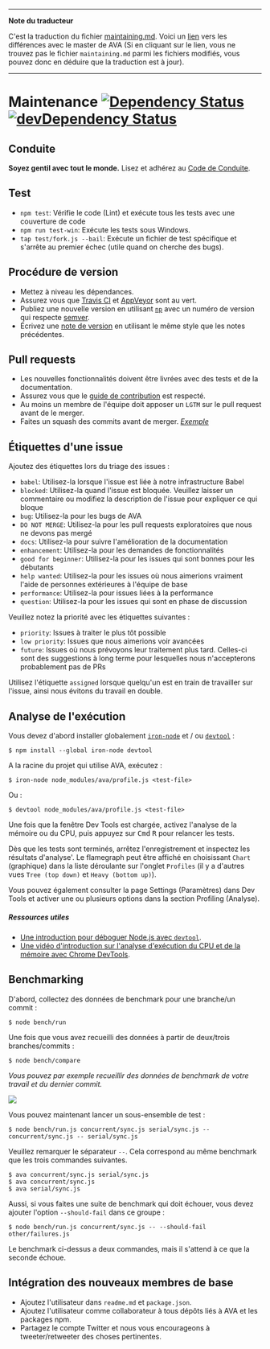 ___
**Note du traducteur**

C'est la traduction du fichier [maintaining.md](https://github.com/avajs/ava/blob/master/maintaining.md). Voici un [lien](https://github.com/avajs/ava/compare/0069a7ef4797a88149031124e7eade090a18ad4a...master#diff-af20adbc8ab4842b04d1f5c7df6f563a) vers les différences avec le master de AVA (Si en cliquant sur le lien, vous ne trouvez pas le fichier `maintaining.md` parmi les fichiers modifiés, vous pouvez donc en déduire que la traduction est à jour).
___
# Maintenance [![Dependency Status](https://david-dm.org/avajs/ava.svg)](https://david-dm.org/avajs/ava) [![devDependency Status](https://david-dm.org/avajs/ava/dev-status.svg)](https://david-dm.org/avajs/ava#info=devDependencies)


## Conduite

**Soyez gentil avec tout le monde.**
Lisez et adhérez au [Code de Conduite](code-of-conduct.md).


## Test

 - `npm test`: Vérifie le code (Lint) et exécute tous les tests avec une couverture de code
 - `npm run test-win`: Exécute les tests sous Windows.
 - `tap test/fork.js --bail`: Exécute un fichier de test spécifique et s'arrête au premier échec (utile quand on cherche des bugs).


## Procédure de version

- Mettez à niveau les dépendances.
- Assurez vous que [Travis CI](https://travis-ci.org/avajs/ava) et [AppVeyor](https://ci.appveyor.com/project/avajs/ava/branch/master) sont au vert.
- Publiez une nouvelle version en utilisant [`np`](https://github.com/sindresorhus/np) avec un numéro de version qui respecte [semver](http://semver.org).
- Écrivez une [note de version](https://github.com/avajs/ava/releases/new) en utilisant le même style que les notes précédentes.


## Pull requests

- Les nouvelles fonctionnalités doivent être livrées avec des tests et de la documentation.
- Assurez vous que le [guide de contribution](contributing.md) est respecté.
- Au moins un membre de l'équipe doit apposer un `LGTM` sur le pull request avant de le merger.
- Faites un squash des commits avant de merger. *[Exemple](https://github.com/avajs/ava/commit/0675d3444da6958b54c7e5eada91034e516bc97c)*


## Étiquettes d'une issue

Ajoutez des étiquettes lors du triage des issues :

* `babel`: Utilisez-la lorsque l'issue est liée à notre infrastructure Babel
* `blocked`: Utilisez-la quand l'issue est bloquée. Veuillez laisser un commentaire ou modifiez la description de l'issue pour expliquer ce qui bloque
* `bug`: Utilisez-la pour les bugs de AVA
* `DO NOT MERGE`: Utilisez-la pour les pull requests exploratoires que nous ne devons pas mergé
* `docs`: Utilisez-la pour suivre l'amélioration de la documentation
* `enhancement`: Utilisez-la pour les demandes de fonctionnalités
* `good for beginner`: Utilisez-la pour les issues qui sont bonnes pour les débutants
* `help wanted`: Utilisez-la pour les issues où nous aimerions vraiment l'aide de personnes extérieures à l'équipe de base
* `performance`: Utilisez-la pour issues liées à la performance
* `question`: Utilisez-la pour les issues qui sont en phase de discussion

Veuillez notez la priorité avec les étiquettes suivantes :

* `priority`: Issues à traiter le plus tôt possible
* `low priority`: Issues que nous aimerions voir avancées
* `future`: Issues où nous prévoyons leur traitement plus tard. Celles-ci sont des suggestions à long terme pour lesquelles nous n'accepterons probablement pas de PRs

Utilisez l'étiquette `assigned` lorsque quelqu'un est en train de travailler sur l'issue, ainsi nous évitons du travail en double.

## Analyse de l'exécution

Vous devez d'abord installer globalement [`iron-node`](https://github.com/s-a/iron-node) et / ou [`devtool`](https://github.com/Jam3/devtool) :

```
$ npm install --global iron-node devtool
```

A la racine du projet qui utilise AVA, exécutez :

```
$ iron-node node_modules/ava/profile.js <test-file>
```

Ou :

```
$ devtool node_modules/ava/profile.js <test-file>
```

Une fois que la fenêtre Dev Tools est chargée, activez l'analyse de la mémoire ou du CPU, puis appuyez sur <kbd>Cmd</kbd> <kbd>R</kbd> pour relancer les tests.

Dès que les tests sont terminés, arrêtez l'enregistrement et inspectez les résultats d'analyse'. Le flamegraph peut être affiché en choisissant `Chart` (graphique) dans la liste déroulante sur l'onglet `Profiles` (il y a d'autres vues `Tree (top down)` et `Heavy (bottom up)`).

Vous pouvez également consulter la page Settings (Paramètres) dans Dev Tools et activer une ou plusieurs options dans la section Profiling (Analyse).

##### Ressources utiles

 - [Une introduction pour déboguer Node.js avec `devtool`](http://mattdesl.svbtle.com/debugging-nodejs-in-chrome-devtools).
 - [Une vidéo d'introduction sur l'analyse d'exécution du CPU et de la mémoire avec Chrome DevTools](https://www.youtube.com/watch?v=KKwmdTByxLk).


## Benchmarking

D'abord, collectez des données de benchmark pour une branche/un commit :

```
$ node bench/run
```

Une fois que vous avez recueilli des données à partir de deux/trois branches/commits :

```
$ node bench/compare
```

*Vous pouvez par exemple recueillir des données de benchmark de votre travail et du dernier commit.*

![](https://cloud.githubusercontent.com/assets/4082216/12700805/bf18f730-c7bf-11e5-8a4f-fec0993c053f.png)

Vous pouvez maintenant lancer un sous-ensemble de test :

```
$ node bench/run.js concurrent/sync.js serial/sync.js -- concurrent/sync.js -- serial/sync.js
```

Veuillez remarquer le séparateur `--`. Cela correspond au même benchmark que les trois commandes suivantes.

```
$ ava concurrent/sync.js serial/sync.js
$ ava concurrent/sync.js
$ ava serial/sync.js
```

Aussi, si vous faites une suite de benchmark qui doit échouer, vous devez ajouter l'option `--should-fail` dans ce groupe :

```
$ node bench/run.js concurrent/sync.js -- --should-fail other/failures.js
```

Le benchmark ci-dessus a deux commandes, mais il s'attend à ce que la seconde échoue.


## Intégration des nouveaux membres de base

- Ajoutez l'utilisateur dans `readme.md` et `package.json`.
- Ajoutez l'utilisateur comme collaborateur à tous dépôts liés à AVA et les packages npm.
- Partagez le compte Twitter et nous vous encourageons à tweeter/retweeter des choses pertinentes.
